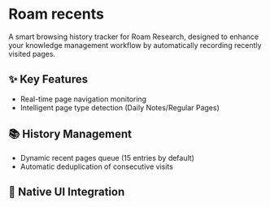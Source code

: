 # Roam recents

A smart browsing history tracker for Roam Research, designed to enhance your knowledge management workflow by automatically recording recently visited pages.

## ✨ Key Features

- Real-time page navigation monitoring
- Intelligent page type detection (Daily Notes/Regular Pages)

## 📚 History Management

- Dynamic recent pages queue (15 entries by default)
- Automatic deduplication of consecutive visits

## 🎨 Native UI Integration

